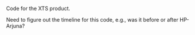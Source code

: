 Code for the XTS product.

Need to figure out the timeline for this code, e.g., was it before or after HP-Arjuna?
